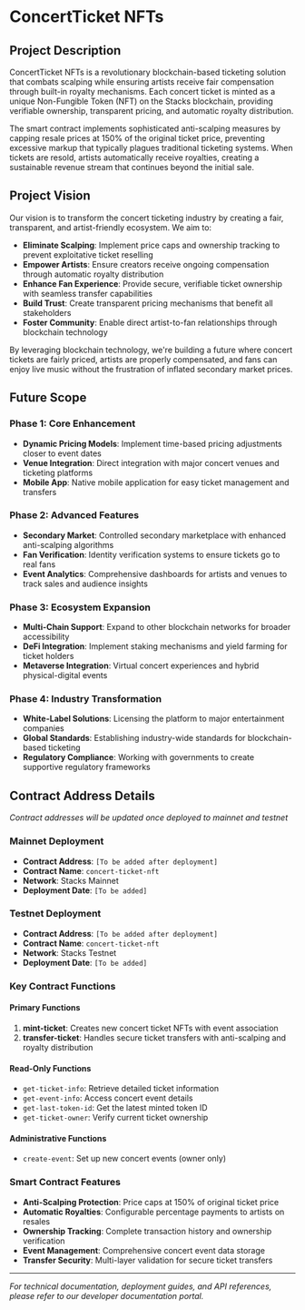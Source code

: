 # ConcertTicket NFTs

## Project Description

ConcertTicket NFTs is a revolutionary blockchain-based ticketing solution that combats scalping while ensuring artists receive fair compensation through built-in royalty mechanisms. Each concert ticket is minted as a unique Non-Fungible Token (NFT) on the Stacks blockchain, providing verifiable ownership, transparent pricing, and automatic royalty distribution.

The smart contract implements sophisticated anti-scalping measures by capping resale prices at 150% of the original ticket price, preventing excessive markup that typically plagues traditional ticketing systems. When tickets are resold, artists automatically receive royalties, creating a sustainable revenue stream that continues beyond the initial sale.

## Project Vision

Our vision is to transform the concert ticketing industry by creating a fair, transparent, and artist-friendly ecosystem. We aim to:

- **Eliminate Scalping**: Implement price caps and ownership tracking to prevent exploitative ticket reselling
- **Empower Artists**: Ensure creators receive ongoing compensation through automatic royalty distribution
- **Enhance Fan Experience**: Provide secure, verifiable ticket ownership with seamless transfer capabilities
- **Build Trust**: Create transparent pricing mechanisms that benefit all stakeholders
- **Foster Community**: Enable direct artist-to-fan relationships through blockchain technology

By leveraging blockchain technology, we're building a future where concert tickets are fairly priced, artists are properly compensated, and fans can enjoy live music without the frustration of inflated secondary market prices.

## Future Scope

### Phase 1: Core Enhancement
- **Dynamic Pricing Models**: Implement time-based pricing adjustments closer to event dates
- **Venue Integration**: Direct integration with major concert venues and ticketing platforms
- **Mobile App**: Native mobile application for easy ticket management and transfers

### Phase 2: Advanced Features
- **Secondary Market**: Controlled secondary marketplace with enhanced anti-scalping algorithms
- **Fan Verification**: Identity verification systems to ensure tickets go to real fans
- **Event Analytics**: Comprehensive dashboards for artists and venues to track sales and audience insights

### Phase 3: Ecosystem Expansion
- **Multi-Chain Support**: Expand to other blockchain networks for broader accessibility
- **DeFi Integration**: Implement staking mechanisms and yield farming for ticket holders
- **Metaverse Integration**: Virtual concert experiences and hybrid physical-digital events

### Phase 4: Industry Transformation
- **White-Label Solutions**: Licensing the platform to major entertainment companies
- **Global Standards**: Establishing industry-wide standards for blockchain-based ticketing
- **Regulatory Compliance**: Working with governments to create supportive regulatory frameworks

## Contract Address Details

*Contract addresses will be updated once deployed to mainnet and testnet*

### Mainnet Deployment
- **Contract Address**: `[To be added after deployment]`
- **Contract Name**: `concert-ticket-nft`
- **Network**: Stacks Mainnet
- **Deployment Date**: `[To be added]`

### Testnet Deployment
- **Contract Address**: `[To be added after deployment]`
- **Contract Name**: `concert-ticket-nft`
- **Network**: Stacks Testnet
- **Deployment Date**: `[To be added]`

### Key Contract Functions

#### Primary Functions
1. **mint-ticket**: Creates new concert ticket NFTs with event association
2. **transfer-ticket**: Handles secure ticket transfers with anti-scalping and royalty distribution

#### Read-Only Functions
- `get-ticket-info`: Retrieve detailed ticket information
- `get-event-info`: Access concert event details
- `get-last-token-id`: Get the latest minted token ID
- `get-ticket-owner`: Verify current ticket ownership

#### Administrative Functions
- `create-event`: Set up new concert events (owner only)

### Smart Contract Features

- **Anti-Scalping Protection**: Price caps at 150% of original ticket price
- **Automatic Royalties**: Configurable percentage payments to artists on resales
- **Ownership Tracking**: Complete transaction history and ownership verification
- **Event Management**: Comprehensive concert event data storage
- **Transfer Security**: Multi-layer validation for secure ticket transfers

---

*For technical documentation, deployment guides, and API references, please refer to our developer documentation portal.*
